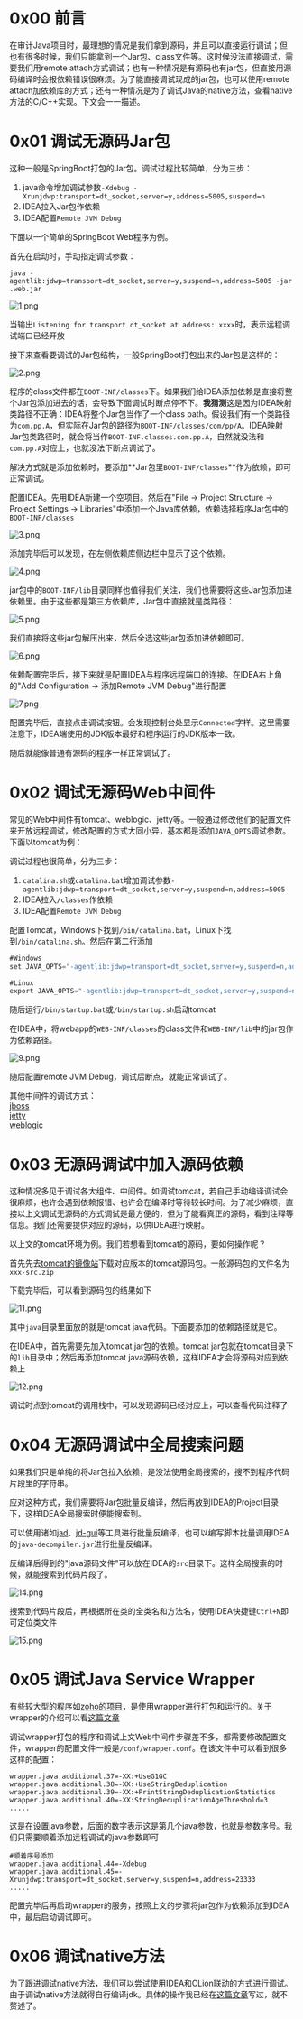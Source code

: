 0x00 前言
=======

在审计Java项目时，最理想的情况是我们拿到源码，并且可以直接运行调试；但也有很多时候，我们只能拿到一个Jar包、class文件等。这时候没法直接调试，需要我们用remote attach方式调试；也有一种情况是有源码也有jar包，但直接用源码编译时会报依赖错误很麻烦。为了能直接调试现成的jar包，也可以使用remote attach加依赖库的方式；还有一种情况是为了调试Java的native方法，查看native方法的C/C++实现。下文会一一描述。

0x01 调试无源码Jar包
==============

这种一般是SpringBoot打包的Jar包。调试过程比较简单，分为三步：

1. java命令增加调试参数`-Xdebug -Xrunjdwp:transport=dt_socket,server=y,address=5005,suspend=n`
2. IDEA拉入Jar包作依赖
3. IDEA配置`Remote JVM Debug`

下面以一个简单的SpringBoot Web程序为例。

首先在启动时，手动指定调试参数：

`java -agentlib:jdwp=transport=dt_socket,server=y,suspend=n,address=5005 -jar .web.jar`

![1.png](https://shs3.b.qianxin.com/attack_forum/2022/07/attach-a565e08a9453fd7c125fcbc2b6e403b939f084d3.png)

当输出`Listening for transport dt_socket at address: xxxx`时，表示远程调试端口已经开放

接下来查看要调试的Jar包结构，一般SpringBoot打包出来的Jar包是这样的：

![2.png](https://shs3.b.qianxin.com/attack_forum/2022/07/attach-22505f2181cac4f584361cc5367e8a47411e90dd.png)

程序的class文件都在`BOOT-INF/classes`下。如果我们给IDEA添加依赖是直接将整个Jar包添加进去的话，会导致下面调试时断点停不下。**我猜测**这是因为IDEA映射类路径不正确：IDEA将整个Jar包当作了一个class path。假设我们有一个类路径为`com.pp.A`，但实际在Jar包的路径为`BOOT-INF/classes/com/pp/A`。IDEA映射Jar包类路径时，就会将当作`BOOT-INF.classes.com.pp.A`，自然就没法和`com.pp.A`对应上，也就没法下断点调试了。

解决方式就是添加依赖时，要添加**Jar包里`BOOT-INF/classes`**作为依赖，即可正常调试。

配置IDEA。先用IDEA新建一个空项目。然后在"File -&gt; Project Structure -&gt; Project Settings -&gt; Libraries"中添加一个Java库依赖，依赖选择程序Jar包中的`BOOT-INF/classes`

![3.png](https://shs3.b.qianxin.com/attack_forum/2022/07/attach-ecdc60211d5d12b79252502c1e80c93412f93320.png)

添加完毕后可以发现，在左侧依赖库侧边栏中显示了这个依赖。

![4.png](https://shs3.b.qianxin.com/attack_forum/2022/07/attach-2e91eee2139435042014cf505f6debb57e9e29bf.png)

jar包中的`BOOT-INF/lib`目录同样也值得我们关注，我们也需要将这些Jar包添加进依赖里。由于这些都是第三方依赖库，Jar包中直接就是类路径：

![5.png](https://shs3.b.qianxin.com/attack_forum/2022/07/attach-f757c82a8317211b0ea22858dba0a6972909e76d.png)

我们直接将这些jar包解压出来，然后全选这些jar包添加进依赖即可。

![6.png](https://shs3.b.qianxin.com/attack_forum/2022/07/attach-4219206a6edbbfc34d3e463e0375ba4a3e20df2e.png)

依赖配置完毕后，接下来就是配置IDEA与程序远程端口的连接。在IDEA右上角的"Add Configuration -&gt; 添加Remote JVM Debug"进行配置

![7.png](https://shs3.b.qianxin.com/attack_forum/2022/07/attach-13ac32c054dacc18014d63da34f84152b047c4a8.png)

配置完毕后，直接点击调试按钮。会发现控制台处显示`Connected`字样。这里需要注意下，IDEA端使用的JDK版本最好和程序运行的JDK版本一致。

随后就能像普通有源码的程序一样正常调试了。

0x02 调试无源码Web中间件
================

常见的Web中间件有tomcat、weblogic、jetty等。一般通过修改他们的配置文件来开放远程调试，修改配置的方式大同小异，基本都是添加`JAVA_OPTS`调试参数。下面以tomcat为例：

调试过程也很简单，分为三步：

1. `catalina.sh`或`catalina.bat`增加调试参数`-agentlib:jdwp=transport=dt_socket,server=y,suspend=n,address=5005`
2. IDEA拉入`/classes`作依赖
3. IDEA配置`Remote JVM Debug`

配置Tomcat，Windows下找到`/bin/catalina.bat`，Linux下找到`/bin/catalina.sh`。然后在第二行添加

```java
#Windows
set JAVA_OPTS="-agentlib:jdwp=transport=dt_socket,server=y,suspend=n,address=5005"

#Linux
export JAVA_OPTS="-agentlib:jdwp=transport=dt_socket,server=y,suspend=n,address=5005"
```

随后运行`/bin/startup.bat`或`/bin/startup.sh`启动tomcat

在IDEA中，将webapp的`WEB-INF/classes`的class文件和`WEB-INF/lib`中的jar包作为依赖路径。

![9.png](https://shs3.b.qianxin.com/attack_forum/2022/07/attach-865548298495f97d1e355177eb11d7870e4f64d8.png)

随后配置remote JVM Debug，调试后断点，就能正常调试了。

其他中间件的调试方式：  
[jboss](http://t.zoukankan.com/duanxz-p-2852961.html)  
[jetty](https://blog.csdn.net/hoho_12/article/details/120831597)  
[weblogic](https://blog.csdn.net/zflovecf/article/details/79136283)

0x03 无源码调试中加入源码依赖
=================

这种情况多见于调试各大组件、中间件。如调试tomcat，若自己手动编译调试会很麻烦，也许会遇到依赖报错、也许会在编译时等待较长时间。为了减少麻烦，直接以上文调试无源码的方式调试是最方便的，但为了能看真正的源码，看到注释等信息。我们还需要提供对应的源码，以供IDEA进行映射。

以上文的tomcat环境为例。我们若想看到tomcat的源码，要如何操作呢？

首先先去[tomcat的镜像站](https://dlcdn.apache.org/tomcat/)下载对应版本的tomcat源码包。一般源码包的文件名为`xxx-src.zip`

下载完毕后，可以看到源码包的结果如下

![11.png](https://shs3.b.qianxin.com/attack_forum/2022/07/attach-5744cedf83163bd69036a623333d63ae83159f0d.png)

其中`java`目录里面放的就是tomcat java代码。下面要添加的依赖路径就是它。

在IDEA中，首先需要先加入tomcat jar包的依赖。tomcat jar包就在tomcat目录下的`lib`目录中；然后再添加tomcat java源码依赖，这样IDEA才会将源码对应到依赖上

![12.png](https://shs3.b.qianxin.com/attack_forum/2022/07/attach-7b282fe8b97644286c3d8795e48b7f310d159da8.png)

调试时点到tomcat的调用栈中，可以发现源码已经对应上，可以查看代码注释了

0x04 无源码调试中全局搜索问题
=================

如果我们只是单纯的将Jar包拉入依赖，是没法使用全局搜索的，搜不到程序代码片段里的字符串。

应对这种方式，我们需要将Jar包批量反编译，然后再放到IDEA的Project目录下，这样IDEA全局搜索时便能搜索到。

可以使用诸如[jad](https://github.com/skylot/jadx)、[jd-gui](https://github.com/java-decompiler/jd-gui)等工具进行批量反编译，也可以编写脚本批量调用IDEA的`java-decompiler.jar`进行批量反编译。

反编译后得到的"java源码文件"可以放在IDEA的`src`目录下。这样全局搜索的时候，就能搜索到代码片段了。

![14.png](https://shs3.b.qianxin.com/attack_forum/2022/07/attach-da3136b2977c6b60b5f21cded878076f75ff0ddd.png)

搜索到代码片段后，再根据所在类的全类名和方法名，使用IDEA快捷键`Ctrl+N`即可定位类文件

![15.png](https://shs3.b.qianxin.com/attack_forum/2022/07/attach-dd9711e06d39bac725d694763d09ede80e59594c.png)

0x05 调试Java Service Wrapper
===========================

有些较大型的程序如[zoho的项目](https://www.manageengine.com/products.html)，是使用wrapper进行打包和运行的。关于wrapper的介绍可以看[这篇文章](https://www.hnbian.cn/posts/3431afe6.html)

调试wrapper打包的程序和调试上文Web中间件步骤差不多，都需要修改配置文件，wrapper的配置文件一般是`/conf/wrapper.conf`。在该文件中可以看到很多这样的配置：

```properties
wrapper.java.additional.37=-XX:+UseG1GC
wrapper.java.additional.38=-XX:+UseStringDeduplication
wrapper.java.additional.39=-XX:+PrintStringDeduplicationStatistics
wrapper.java.additional.40=-XX:StringDeduplicationAgeThreshold=3
.....
```

这是在设置java参数，后面的数字表示这是第几个java参数，也就是参数序号。我们只需要顺着添加远程调试的java参数即可

```properties
#顺着序号添加
wrapper.java.additional.44=-Xdebug
wrapper.java.additional.45=-Xrunjdwp:transport=dt_socket,server=y,suspend=n,address=23333
.....
```

配置完毕后再启动wrapper的服务，按照上文的步骤将jar包作为依赖添加到IDEA中，最后启动调试即可。

0x06 调试native方法
===============

为了跟进调试native方法，我们可以尝试使用IDEA和CLion联动的方式进行调试。由于调试native方法就得自行编译jdk。具体的操作我已经在[这篇文章](https://tttang.com/archive/1525/#toc_0x02-jdk)写过，就不赘述了。